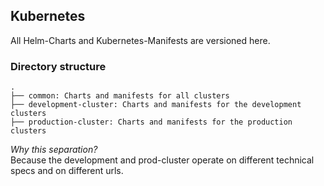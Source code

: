 ## Kubernetes

All Helm-Charts and Kubernetes-Manifests are versioned here.

### Directory structure

```
.
├── common: Charts and manifests for all clusters
├── development-cluster: Charts and manifests for the development clusters
├── production-cluster: Charts and manifests for the production clusters
```

*Why this separation?*  
Because the development and prod-cluster operate on different technical specs and on different urls.